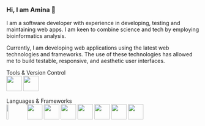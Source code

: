 ### Hi, I am Amina 👋
I am a software developer with experience in developing, testing and maintaining web apps. I am keen to combine science and tech by employing bioinformatics analysis.

Currently, I am developing web applications using the latest web technologies and frameworks. The use of these technologies has allowed me to build testable, responsive, and aesthetic user interfaces.


Tools & Version Control <br/>
<img height=40 src="https://cdn.jsdelivr.net/gh/devicons/devicon/icons/git/git-plain.svg"/>
<img height=40 src="https://cdn.jsdelivr.net/gh/devicons/devicon/icons/github/github-original.svg"/>

Languages & Frameworks <br/>
<img width="10%" src="https://cdn.jsdelivr.net/gh/devicons/devicon/icons/python/python-original.svg"/>
<img height=40 src="https://cdn.jsdelivr.net/gh/devicons/devicon/icons/typescript/typescript-original.svg" />
<img height=40 src="https://cdn.jsdelivr.net/gh/devicons/devicon/icons/javascript/javascript-plain.svg" />
<img height=40 src="https://cdn.jsdelivr.net/gh/devicons/devicon/icons/html5/html5-original.svg" />
<img height=40 src="https://cdn.jsdelivr.net/gh/devicons/devicon/icons/css3/css3-original.svg" />
<img height=40 src="https://cdn.jsdelivr.net/gh/devicons/devicon/icons/tailwindcss/tailwindcss-original-wordmark.svg" />
<img height=40 src="https://cdn.jsdelivr.net/gh/devicons/devicon/icons/react/react-original.svg" />
<img height=40 src="https://cdn.jsdelivr.net/gh/devicons/devicon/icons/vuejs/vuejs-original.svg" />
          




<!--
**aminase/aminase** is a ✨ _special_ ✨ repository because its `README.md` (this file) appears on your GitHub profile.

Here are some ideas to get you started:

- 🔭 I’m currently working on ...
- 🌱 I’m currently learning ...
- 👯 I’m looking to collaborate on ...
- 🤔 I’m looking for help with ...
- 💬 Ask me about ...
- 📫 How to reach me: ...
- 😄 Pronouns: ...
- ⚡ Fun fact: ...
-->
